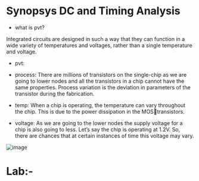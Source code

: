 # Synopsys DC and Timing Analysis

- what is pvt?

Integrated circuits are designed in such a way that they can function 
in a wide variety of temperatures and voltages, rather than a single 
temperature and voltage.

- pvt:
  
- process:  There are millions of transistors on the single-chip as we are 
going to lower nodes and all the transistors in a chip cannot have the 
same properties. Process variation is the deviation in parameters of 
the transistor during the fabrication.

- temp: When a chip is operating, the temperature can vary 
throughout the chip. This is due to the power dissipation in the MOStransistors.

- voltage:  As we are going to the lower nodes the supply voltage for a 
chip is also going to less. Let’s say the chip is operating at 1.2V. So, 
there are chances that at certain instances of time this voltage may 
vary.

![image](https://github.com/user-attachments/assets/177f7faa-bcd8-4218-a1d0-8605683d7e1b)

# Lab:-


